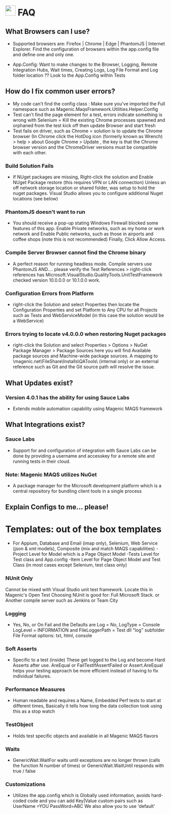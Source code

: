 # <img src="resources/maqslogo.ico" height="32" width="32"> FAQ

## What Browsers can I use?
- Supported browsers are:  Firefox | Chrome | Edge | PhantomJS | Internet Explorer. 
   Find the configuration of browsers within the app.config file and define one and only one.

- App.Config: Want to make changes to the Browser, Logging, Remote Integration Hubs, Wait times, Creating Logs, Log File Format and Log folder location ?? Look to the App.Config within Tests

## How do I fix common user errors?

- My code can't find the config class : Make sure you've imported the Full namespace such as Magenic.MaqsFramework.Utilities.Helper.Config
- Test can't find the page element for a test, errors indicate something is wrong with Selenium = Kill the existing Chrome processes spawned and orphaned from the test kick off then update Browser and start fresh
- Test fails on driver, such as Chrome = solution is to update the Chrome browser  (In Chrome click the HotDog icon (formerly known as Wrench) > help > about Google Chrome > Update , the key is that the Chrome browser version and the ChromeDriver versions must be compatible with each other.

### Build Solution Fails
- If NUget packages are missing, Right-click the solution and Enable NUget Package restore (this requires VPN or LAN connection) Unless an off network storage location or shared folder, was setup to hold the nuget packages.  Visual Studio allows you to configure additional Nuget locations (see below)

### PhantomJS doesn't want to run
- You should receive a pop-up stating Windows Firewall blocked some features of this app.  Enable Private networks, such as my home or work network and Enable Public networks, such as those in airports and coffee shops (note this is not recommended) Finally, Click Allow Access.

### Compile Server Browser cannot find the Chrome binary

- A perfect reason for running headless mode. Compile servers use PhantomJS   AND.... please verify the Test References > right-click references has Microsoft.VisualStudio.QualityTools.UnitTestFramework checked version 10.0.0.0 or 10.1.0.0 work.

### Configuration Errors from Platform
- right-click the Solution and select Properties then locate the Configuration Properties and set Platform to Any CPU for all Projects such as Tests and WebServiceModel (in this case the solution would be a WebService)

### Errors trying to locate v4.0.0.0 when restoring Nuget packages
- right-click the Solution and select Properties > Options > NuGet Package Manager > Package Sources  here you will find Available package sources and Machine-wide package sources.  A mapping to \\magenic.net\FileShare\Installs\QATools\ (internal only) or an external reference such as Git and the Git source path will resolve the issue.


## What Updates exist?


### Version 4.0.1 has the ability for using Sauce Labs
- Extends mobile automation capability using Magenic MAQS framework

## What Integrations exist?

### Sauce Labs
- Support for and configuration of integration with Sauce Labs can be done by providing a username and accesskey for a remote site and running tests in their cloud.

### Note: Magenic MAQS utilizes NuGet
- A package manager for the Microsoft development platform which is a central repository for bundling client tools in a single process

## Explain Configs to me... please!

# Templates:  out of the box templates
- For  Appium, Database and Email (imap only), Selenium, Web Service (json & xml models), Composite (mix and match MAQS capabilities)
   -Project Level for Model which is a Page Object Model
   -Tests Level for Test class and App.config
   -Item Level for Page Object Model and Test Class (in most cases except Selenium, test class only)
### NUnit Only
   Cannot be mixed with Visual Studio unit test framework.  Locate this in Magenic's Open Test
   Choosing NUnit is good for: Full Microsoft Stack. or Another compile server such as Jenkins or Team City
### Logging
- Yes, No, or On Fail and the Defaults are  Log = No, LogType = Console LogLevel = INFORMATION and FileLoggerPath = Test dll "log" subfolder    File Format options: txt, html, console
### Soft Asserts
- Specific to a test (inside) These get logged to the Log and become Hard Asserts after use. AreEqual or FailTestIfAssertFailed or Assert.AreEqual  helps your testing approach be more efficient instead of having to fix individual failures.
### Performance Measures
- Human readable and requires a Name, Embedded Perf tests to start at different times, Basically it tells how long the data collection took using this as a stop watch
### TestObject
- Holds test specific objects and available in all Magenic MAQS flavors
### Waits
- GenericWait.WaitFor waits until exceptions are no longer thrown (calls the function N number of times) or GenericWait.WaitUntil  responds with true / false
### Customizations
- Utilizes the app.config which is Globally used information, avoids hard-coded code and you can add Key|Value custom pairs such as UserName =YOU PassWord=ABC   We also allow you to use 'default' 